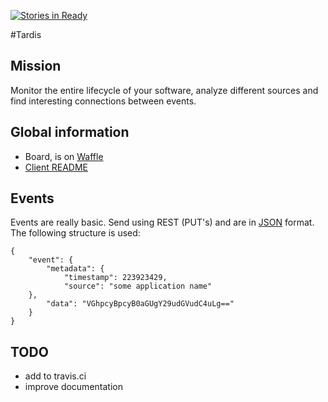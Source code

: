 [![Stories in Ready](https://badge.waffle.io/qsd/tardis.png?label=ready&title=Ready)](https://waffle.io/qsd/tardis)

#Tardis

## Mission

Monitor the entire lifecycle of your software, analyze different sources and
find interesting connections between events.

## Global information

* Board, is on [Waffle](https://waffle.io/)
* [Client README](./tardis/tardis-frontend/README.md)

## Events

Events are really basic. Send using REST (PUT's) and are in [JSON](http://json.org)
format. The following structure is used:

    {
        "event": {
            "metadata": {
                "timestamp": 223923429,
                "source": "some application name"
        },
            "data": "VGhpcyBpcyB0aGUgY29udGVudC4uLg=="
        }
    }

## TODO
* add to travis.ci
* improve documentation
